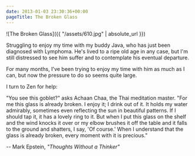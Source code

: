```yaml
---
date: 2013-01-03 23:30:36+00:00
pageTitle: The Broken Glass
---
```


![The Broken Glass]({{ "/assets/610.jpg" | absolute_url }})

Struggling to enjoy my time with my buddy Java, who has just been diagnosed with Lymphoma. He's lived to a ripe old age in any case, but I'm still distressed to see him suffer and to contemplate his eventual departure.

For many months, I've been trying to enjoy my time with him as much as I can, but now the pressure to do so seems quite large.

I turn to Zen for help:

"You see this goblet?" asks Achaan Chaa, the Thai meditation master. "For me this glass is already broken. I enjoy it; I drink out of it. It holds my water admirably, sometimes even reflecting the sun in beautiful patterns. If I should tap it, it has a lovely ring to it. But when I put this glass on the shelf and the wind knocks it over or my elbow brushes it off the table and it falls to the ground and shatters, I say, 'Of course.' When I understand that the glass is already broken, every moment with it is precious."

-- Mark Epstein,
_"Thoughts Without a Thinker"_
